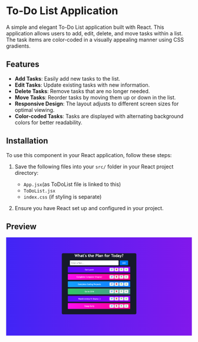 # To-Do List Application

A simple and elegant To-Do List application built with React. This application allows users to add, edit, delete, and move tasks within a list. The task items are color-coded in a visually appealing manner using CSS gradients.

## Features

- **Add Tasks**: Easily add new tasks to the list.
- **Edit Tasks**: Update existing tasks with new information.
- **Delete Tasks**: Remove tasks that are no longer needed.
- **Move Tasks**: Reorder tasks by moving them up or down in the list.
- **Responsive Design**: The layout adjusts to different screen sizes for optimal viewing.
- **Color-coded Tasks**: Tasks are displayed with alternating background colors for better readability.

## Installation

To use this component in your React application, follow these steps:

1. Save the following files into your `src/` folder in your React project directory:
   
   - `App.jsx`(as ToDoList file is linked to this)
   - `ToDoList.jsx`
   - `index.css` (if styling is separate)


3. Ensure you have React set up and configured in your project.

## Preview

![ToDoList Preview](preview.png)
